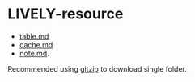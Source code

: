 # LIVELY-resource

- [table.md](table.md)
- [cache.md](cache.md)
- [note.md](note.md).

Recommended using [gitzip](https://github.com/KinoLien/gitzip) to download single folder.
